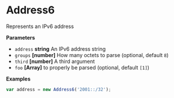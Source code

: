 # Address6

Represents an IPv6 address

**Parameters**

-   `address` **string** An IPv6 address string
-   `groups` **[number]** How many octets to parse (optional, default `8`)
-   `third` **[number]** A third argument
-   `foo` **[Array]** to properly be parsed (optional, default `[1]`)

**Examples**

```javascript
var address = new Address6('2001::/32');
```
